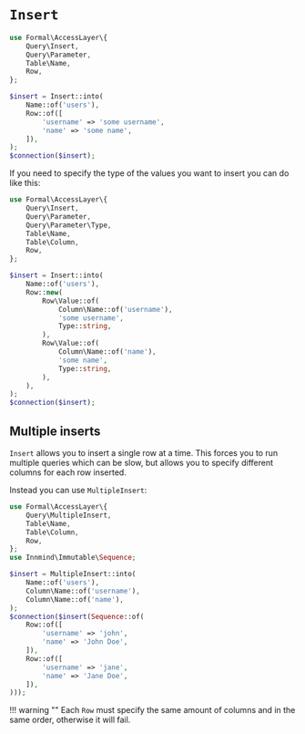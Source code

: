 # `Insert`

```php
use Formal\AccessLayer\{
    Query\Insert,
    Query\Parameter,
    Table\Name,
    Row,
};

$insert = Insert::into(
    Name::of('users'),
    Row::of([
        'username' => 'some username',
        'name' => 'some name',
    ]),
);
$connection($insert);
```

If you need to specify the type of the values you want to insert you can do like this:

```php
use Formal\AccessLayer\{
    Query\Insert,
    Query\Parameter,
    Query\Parameter\Type,
    Table\Name,
    Table\Column,
    Row,
};

$insert = Insert::into(
    Name::of('users'),
    Row::new(
        Row\Value::of(
            Column\Name::of('username'),
            'some username',
            Type::string,
        ),
        Row\Value::of(
            Column\Name::of('name'),
            'some name',
            Type::string,
        ),
    ),
);
$connection($insert);
```

## Multiple inserts

`Insert` allows you to insert a single row at a time. This forces you to run multiple queries which can be slow, but allows you to specify different columns for each row inserted.

Instead you can use `MultipleInsert`:

```php
use Formal\AccessLayer\{
    Query\MultipleInsert,
    Table\Name,
    Table\Column,
    Row,
};
use Innmind\Immutable\Sequence;

$insert = MultipleInsert::into(
    Name::of('users'),
    Column\Name::of('username'),
    Column\Name::of('name'),
);
$connection($insert(Sequence::of(
    Row::of([
        'username' => 'john',
        'name' => 'John Doe',
    ]),
    Row::of([
        'username' => 'jane',
        'name' => 'Jane Doe',
    ]),
)));
```
!!! warning ""
    Each `Row` must specify the same amount of columns and in the same order, otherwise it will fail.
